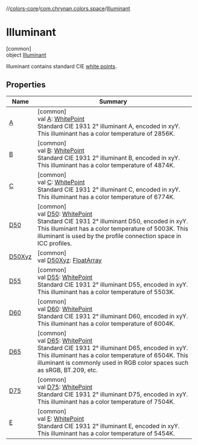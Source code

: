 //[colors-core](../../../index.md)/[com.chrynan.colors.space](../index.md)/[Illuminant](index.md)

# Illuminant

[common]\
object [Illuminant](index.md)

Illuminant contains standard CIE [white points](../-white-point/index.md).

## Properties

| Name | Summary |
|---|---|
| [A](-a.md) | [common]<br>val [A](-a.md): [WhitePoint](../-white-point/index.md)<br>Standard CIE 1931 2° illuminant A, encoded in xyY. This illuminant has a color temperature of 2856K. |
| [B](-b.md) | [common]<br>val [B](-b.md): [WhitePoint](../-white-point/index.md)<br>Standard CIE 1931 2° illuminant B, encoded in xyY. This illuminant has a color temperature of 4874K. |
| [C](-c.md) | [common]<br>val [C](-c.md): [WhitePoint](../-white-point/index.md)<br>Standard CIE 1931 2° illuminant C, encoded in xyY. This illuminant has a color temperature of 6774K. |
| [D50](-d50.md) | [common]<br>val [D50](-d50.md): [WhitePoint](../-white-point/index.md)<br>Standard CIE 1931 2° illuminant D50, encoded in xyY. This illuminant has a color temperature of 5003K. This illuminant is used by the profile connection space in ICC profiles. |
| [D50Xyz](-d50-xyz.md) | [common]<br>val [D50Xyz](-d50-xyz.md): [FloatArray](https://kotlinlang.org/api/latest/jvm/stdlib/kotlin/-float-array/index.html) |
| [D55](-d55.md) | [common]<br>val [D55](-d55.md): [WhitePoint](../-white-point/index.md)<br>Standard CIE 1931 2° illuminant D55, encoded in xyY. This illuminant has a color temperature of 5503K. |
| [D60](-d60.md) | [common]<br>val [D60](-d60.md): [WhitePoint](../-white-point/index.md)<br>Standard CIE 1931 2° illuminant D60, encoded in xyY. This illuminant has a color temperature of 6004K. |
| [D65](-d65.md) | [common]<br>val [D65](-d65.md): [WhitePoint](../-white-point/index.md)<br>Standard CIE 1931 2° illuminant D65, encoded in xyY. This illuminant has a color temperature of 6504K. This illuminant is commonly used in RGB color spaces such as sRGB, BT.209, etc. |
| [D75](-d75.md) | [common]<br>val [D75](-d75.md): [WhitePoint](../-white-point/index.md)<br>Standard CIE 1931 2° illuminant D75, encoded in xyY. This illuminant has a color temperature of 7504K. |
| [E](-e.md) | [common]<br>val [E](-e.md): [WhitePoint](../-white-point/index.md)<br>Standard CIE 1931 2° illuminant E, encoded in xyY. This illuminant has a color temperature of 5454K. |
